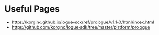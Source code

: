 # Useful Pages

* https://korginc.github.io/logue-sdk/ref/prologue/v1.1-0/html/index.html
* https://github.com/korginc/logue-sdk/tree/master/platform/prologue